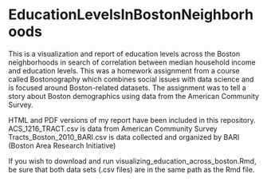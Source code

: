 # EducationLevelsInBostonNeighborhoods
This is a visualization and report of education levels across the Boston neighborhoods in search of correlation between median household income and education levels.
This was a homework assignment from a course called Bostonography which combines social issues with data science and is focused around Boston-related datasets. The assignment was to tell a story about Boston demographics using data from the American Community Survey.

HTML and PDF versions of my report have been included in this repository.
ACS_1216_TRACT.csv is data from American Community Survey
Tracts_Boston_2010_BARI.csv is data collected and organized by BARI (Boston Area Research Initiative)

If you wish to download and run visualizing_education_across_boston.Rmd, be sure that both data sets (.csv files) are in the same path as the Rmd file.
